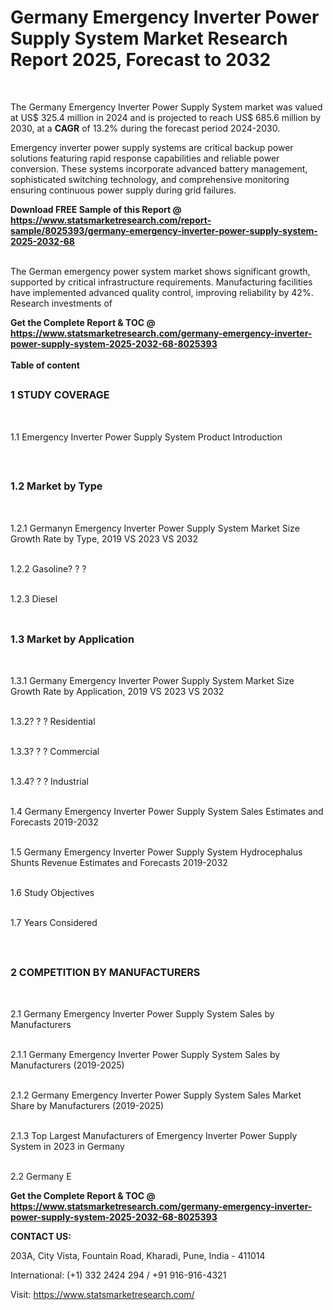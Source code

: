 <h1>Germany Emergency Inverter Power Supply System Market Research Report 2025, Forecast to 2032</h1><br/><p>The Germany Emergency Inverter Power Supply System market was valued at US$ 325.4 million in 2024 and is projected to reach US$ 685.6 million by 2030, at a <strong>CAGR</strong> of 13.2% during the forecast period 2024-2030.</p><p>
 
 Emergency inverter power supply systems are critical backup power solutions featuring rapid response capabilities and reliable power conversion. These systems incorporate advanced battery management, sophisticated switching technology, and comprehensive monitoring ensuring continuous power supply during grid failures.</p><div><b>Download FREE Sample of this Report @ <a href="https://www.statsmarketresearch.com/download-free-sample/8025393/germany-emergency-inverter-power-supply-system-2025-2032-68">https://www.statsmarketresearch.com/report-sample/8025393/germany-emergency-inverter-power-supply-system-2025-2032-68</a></b></div><br><p>
 
 The German emergency power system market shows significant growth, supported by critical infrastructure requirements. Manufacturing facilities have implemented advanced quality control, improving reliability by 42%. Research investments of</p><div><b>Get the Complete Report & TOC @ <a href="https://www.statsmarketresearch.com/germany-emergency-inverter-power-supply-system-2025-2032-68-8025393">https://www.statsmarketresearch.com/germany-emergency-inverter-power-supply-system-2025-2032-68-8025393</a></b></div><br><b>Table of content</b><p><h2><span style="font-size:16px"><strong>1 STUDY COVERAGE</strong></span></h2><br />
 
 <p>1.1 Emergency Inverter Power Supply System Product Introduction</p><br />
 
 <h2><span style="font-size:16px"><strong>1.2 Market by Type</strong></span></h2><br />
 
 <p>1.2.1 Germanyn Emergency Inverter Power Supply System Market Size Growth Rate by Type, 2019 VS 2023 VS 2032<br /><br />
 
 1.2.2 Gasoline? ? ? <br /><br />
 
 1.2.3 Diesel<br /><br />
 
 <h2><span style="font-size:16px"><strong>1.3 Market by Application</strong></span></h2><br />
 
 <p>1.3.1 Germany Emergency Inverter Power Supply System Market Size Growth Rate by Application, 2019 VS 2023 VS 2032<br /><br />
 
 1.3.2? ? ? Residential<br /><br />
 
 1.3.3? ? ? Commercial<br /><br />
 
 1.3.4? ? ? Industrial<br /><br />
 
 1.4 Germany Emergency Inverter Power Supply System Sales Estimates and Forecasts 2019-2032<br /><br />
 
 1.5 Germany Emergency Inverter Power Supply System Hydrocephalus Shunts Revenue Estimates and Forecasts 2019-2032<br /><br />
 
 1.6 Study Objectives<br /><br />
 
 1.7 Years Considered</p><br />
 
 <h2><span style="font-size:16px"><strong>2 COMPETITION BY MANUFACTURERS</strong></span></h2><br />
 
 <p>2.1 Germany Emergency Inverter Power Supply System Sales by Manufacturers<br /><br />
 
 2.1.1 Germany Emergency Inverter Power Supply System Sales by Manufacturers (2019-2025)<br /><br />
 
 2.1.2 Germany Emergency Inverter Power Supply System Sales Market Share by Manufacturers (2019-2025)<br /><br />
 
 2.1.3 Top Largest Manufacturers of Emergency Inverter Power Supply System in 2023 in Germany<br /><br />
 
 2.2 Germany E<br><div><b>Get the Complete Report & TOC @ <a href="https://www.statsmarketresearch.com/germany-emergency-inverter-power-supply-system-2025-2032-68-8025393">https://www.statsmarketresearch.com/germany-emergency-inverter-power-supply-system-2025-2032-68-8025393</a></b></div></p>
 
 <b>CONTACT US:</b><br>
 
 203A, City Vista, Fountain Road, Kharadi, Pune, India - 411014 <br>
 
 International: (+1) 332 2424 294 / +91 916-916-4321<br>
 
 Visit: <a href="https://www.statsmarketresearch.com/">https://www.statsmarketresearch.com/</a>
 
 <br>